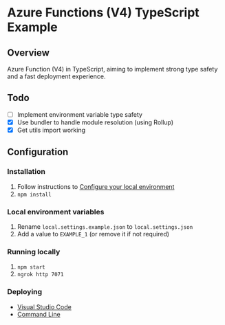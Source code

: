 # Azure Functions (V4) TypeScript Example

## Overview

Azure Function (V4) in TypeScript, aiming to implement strong type safety and a fast deployment experience.

## Todo

- [ ] Implement environment variable type safety
- [x] Use bundler to handle module resolution (using Rollup)
- [x] Get utils import working

## Configuration

### Installation

1. Follow instructions to [Configure your local environment](https://learn.microsoft.com/en-us/azure/azure-functions/create-first-function-cli-typescript?tabs=azure-cli%2Cbrowser&pivots=nodejs-model-v4#configure-your-local-environment)
2. `npm install`

### Local environment variables

1. Rename `local.settings.example.json` to `local.settings.json`
2. Add a value to `EXAMPLE_1` (or remove it if not required)

### Running locally

1. `npm start`
2. `ngrok http 7071`

### Deploying

- [Visual Studio Code](https://learn.microsoft.com/en-us/azure/azure-functions/create-first-function-vs-code-typescript?pivots=nodejs-model-v4#deploy-the-project-to-azure)
- [Command Line](https://learn.microsoft.com/en-us/azure/azure-functions/create-first-function-cli-typescript?tabs=azure-cli%2Cbrowser&pivots=nodejs-model-v4#deploy-the-function-project-to-azure)
